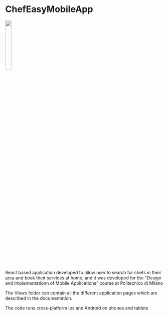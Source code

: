# ChefEasyMobileApp


<img src="https://github.com/MasSica/ChefEasyMobileApp/tree/main/Views/Images/logo.png" width=20% height=20%>

React based application developed to allow user to search for chefs in their area and book their services at home, and it was developed for the "Design and Implementationn of Mobile Applications" course at Politecnico di Milano 

The Views folder can contain all the different application pages which are described in the documentation. 

The code runs cross-platform Ios and Android on phones and tablets 
